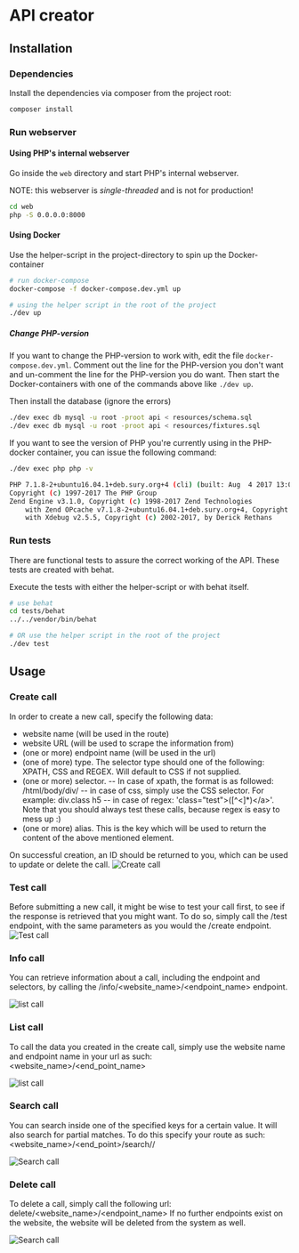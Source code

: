 # API creator

## Installation

### Dependencies
Install the dependencies via composer from the project root:

```bash
composer install
```

### Run webserver

#### Using PHP's internal webserver
Go inside the `web` directory and start PHP's internal webserver.

NOTE: this webserver is _single-threaded_ and is not for production!

```bash
cd web
php -S 0.0.0.0:8000
````

#### Using Docker
Use the helper-script in the project-directory to spin up the Docker-container

```bash
# run docker-compose
docker-compose -f docker-compose.dev.yml up

# using the helper script in the root of the project
./dev up
```

##### Change PHP-version
If you want to change the PHP-version to work with, edit the file `docker-compose.dev.yml`.
Comment out the line for the PHP-version you don't want and un-comment the line for
the PHP-version you do want. Then start the Docker-containers with one of the commands above
like `./dev up`.

Then install the database (ignore the errors)
```bash
./dev exec db mysql -u root -proot api < resources/schema.sql
./dev exec db mysql -u root -proot api < resources/fixtures.sql
```

If you want to see the version of PHP you're currently using in the PHP-docker container,
you can issue the following command:
```bash
./dev exec php php -v

PHP 7.1.8-2+ubuntu16.04.1+deb.sury.org+4 (cli) (built: Aug  4 2017 13:04:12) ( NTS )
Copyright (c) 1997-2017 The PHP Group
Zend Engine v3.1.0, Copyright (c) 1998-2017 Zend Technologies
    with Zend OPcache v7.1.8-2+ubuntu16.04.1+deb.sury.org+4, Copyright (c) 1999-2017, by Zend Technologies
    with Xdebug v2.5.5, Copyright (c) 2002-2017, by Derick Rethans
```
### Run tests
There are functional tests to assure the correct working of the API.
These tests are created with behat.

Execute the tests with either the helper-script or with behat itself.
```bash
# use behat
cd tests/behat
../../vendor/bin/behat

# OR use the helper script in the root of the project
./dev test
```

## Usage

### Create call

In order to create a new call, specify the following data:
- website name (will be used in the route)
- website URL (will be used to scrape the information from)
- (one or more) endpoint name (will be used in the url)
- (one of more) type. The selector type should one of the following: XPATH, CSS and REGEX. Will default to CSS if not supplied.
- (one or more) selector. 
-- In case of xpath, the format is as followed: /html/body/div/
-- in case of css, simply use the CSS selector. For example: div.class h5
-- in case of regex: 'class="test">([^<]*)<\/a>'. Note that you should always test these calls, because regex is easy to mess up :)
- (one or more) alias. This is the key which will be used to return the content of the above mentioned element.

On successful creation, an ID should be returned to you, which can be used to update or delete the call.
![Create call](web/images/usage_create_call.png)
 
### Test call

Before submitting a new call, it might be wise to test your call first, to see if the response is retrieved that you might want.
To do so, simply call the /test endpoint, with the same parameters as you would the /create endpoint. 
![Test call](web/images/usage_test_call.png)
 
### Info call

You can retrieve information about a call, including the endpoint and selectors, by calling the /info/<website_name>/<endpoint_name> endpoint.

![list call](web/images/usage_info_call.png) 

### List call

To call the data you created in the create call, simply use the website name and endpoint name in your url as such:
<website_name>/<end_point_name>

![list call](web/images/usage_list_call.png) 

### Search call
You can search inside one of the specified keys for a certain value. It will also search for partial matches.
To do this specify your route as such: <website_name>/<end_point>/search/<key>/<query>

![Search call](web/images/usage_search.png)

### Delete call

To delete a call, simply call the following url: delete/<website_name>/<endpoint_name>
If no further endpoints exist on the website, the website will be deleted from the system as well.

![Search call](web/images/usage_delete_call.png)
